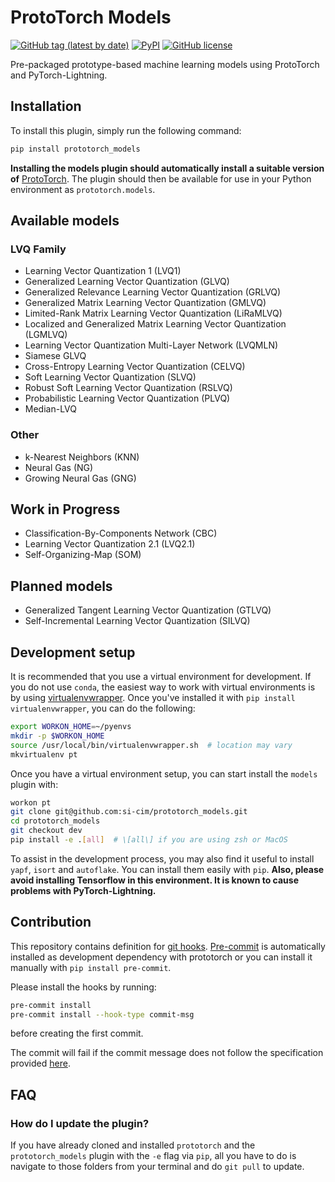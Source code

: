 # ProtoTorch Models

[![GitHub tag (latest by date)](https://img.shields.io/github/v/tag/si-cim/prototorch_models?color=yellow&label=version)](https://github.com/si-cim/prototorch_models/releases)
[![PyPI](https://img.shields.io/pypi/v/prototorch_models)](https://pypi.org/project/prototorch_models/)
[![GitHub license](https://img.shields.io/github/license/si-cim/prototorch_models)](https://github.com/si-cim/prototorch_models/blob/master/LICENSE)

Pre-packaged prototype-based machine learning models using ProtoTorch and
PyTorch-Lightning.

## Installation

To install this plugin, simply run the following command:

```sh
pip install prototorch_models
```

**Installing the models plugin should automatically install a suitable version
of** [ProtoTorch](https://github.com/si-cim/prototorch). The plugin should then
be available for use in your Python environment as `prototorch.models`.

## Available models

### LVQ Family

- Learning Vector Quantization 1 (LVQ1)
- Generalized Learning Vector Quantization (GLVQ)
- Generalized Relevance Learning Vector Quantization (GRLVQ)
- Generalized Matrix Learning Vector Quantization (GMLVQ)
- Limited-Rank Matrix Learning Vector Quantization (LiRaMLVQ)
- Localized and Generalized Matrix Learning Vector Quantization (LGMLVQ)
- Learning Vector Quantization Multi-Layer Network (LVQMLN)
- Siamese GLVQ
- Cross-Entropy Learning Vector Quantization (CELVQ)
- Soft Learning Vector Quantization (SLVQ)
- Robust Soft Learning Vector Quantization (RSLVQ)
- Probabilistic Learning Vector Quantization (PLVQ)
- Median-LVQ

### Other

- k-Nearest Neighbors (KNN)
- Neural Gas (NG)
- Growing Neural Gas (GNG)

## Work in Progress

- Classification-By-Components Network (CBC)
- Learning Vector Quantization 2.1 (LVQ2.1)
- Self-Organizing-Map (SOM)

## Planned models

- Generalized Tangent Learning Vector Quantization (GTLVQ)
- Self-Incremental Learning Vector Quantization (SILVQ)

## Development setup

It is recommended that you use a virtual environment for development. If you do
not use `conda`, the easiest way to work with virtual environments is by using
[virtualenvwrapper](https://virtualenvwrapper.readthedocs.io/en/latest/). Once
you've installed it with `pip install virtualenvwrapper`, you can do the
following:

```sh
export WORKON_HOME=~/pyenvs
mkdir -p $WORKON_HOME
source /usr/local/bin/virtualenvwrapper.sh  # location may vary
mkvirtualenv pt
```

Once you have a virtual environment setup, you can start install the `models`
plugin with:

```sh
workon pt
git clone git@github.com:si-cim/prototorch_models.git
cd prototorch_models
git checkout dev
pip install -e .[all]  # \[all\] if you are using zsh or MacOS
```

To assist in the development process, you may also find it useful to install
`yapf`, `isort` and `autoflake`. You can install them easily with `pip`. **Also,
please avoid installing Tensorflow in this environment. It is known to cause
problems with PyTorch-Lightning.**

## Contribution

This repository contains definition for [git hooks](https://githooks.com).
[Pre-commit](https://pre-commit.com) is automatically installed as development
dependency with prototorch or you can install it manually with `pip install
pre-commit`.

Please install the hooks by running:
```bash
pre-commit install
pre-commit install --hook-type commit-msg
```
before creating the first commit.

The commit will fail if the commit message does not follow the specification
provided [here](https://www.conventionalcommits.org/en/v1.0.0/#specification).

## FAQ

### How do I update the plugin?

If you have already cloned and installed `prototorch` and the
`prototorch_models` plugin with the `-e` flag via `pip`, all you have to do is
navigate to those folders from your terminal and do `git pull` to update.
